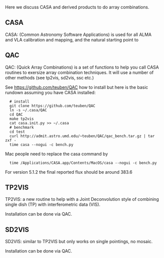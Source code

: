 Here we discuss CASA and derived products to do array combinations.

## CASA

CASA: (Common Astronomy Software Applications) is used for all ALMA
and VLA calibration and mapping, and the natural starting point to

## QAC

QAC: (Quick Array Combinations) is a set of functions to help you
call CASA routines to exersize array combination techniques. It will
use a number of other methods (see tp2vis, sd2vis, ssc etc.)

See https://github.com/teuben/QAC how to install but here is the basic
rundown assuming you have CASA installed:

      # install
      git clone https://github.com/teuben/QAC
      ln -s ~/.casa/QAC 
      cd QAC
      make tp2vis
      cat casa.init.py >> ~/.casa
      # benchmark
      cd test
      curl http://admit.astro.umd.edu/~teuben/QAC/qac_bench.tar.gz | tar zxf -
      time casa --nogui -c bench.py

Mac people need to replace the casa command by

      time /Applications/CASA.app/Contents/MacOS/casa --nogui -c bench.py

For version 5.1.2 the final reported flux should be around 383.6


## TP2VIS

TP2VIS: a new routine to help with a Joint Deconvolution style of
combining single dish (TP) with interferometric data (VIS).

Installation can be done via QAC.


## SD2VIS

SD2VIS: similar to TP2VIS but only works on single pointings, no mosaic.

Installation can be done via QAC.


